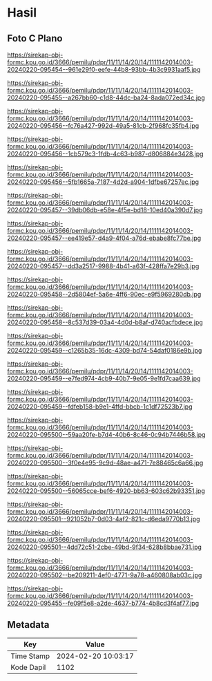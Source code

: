 # Hasil

## Foto C Plano

https://sirekap-obj-formc.kpu.go.id/3666/pemilu/pdpr/11/11/14/20/14/1111142014003-20240220-095454--961e29f0-eefe-44b8-93bb-4b3c9931aaf5.jpg

https://sirekap-obj-formc.kpu.go.id/3666/pemilu/pdpr/11/11/14/20/14/1111142014003-20240220-095455--a267bb60-c1d8-44dc-ba24-8ada072ed34c.jpg

https://sirekap-obj-formc.kpu.go.id/3666/pemilu/pdpr/11/11/14/20/14/1111142014003-20240220-095456--fc76a427-992d-49a5-81cb-2f968fc35fb4.jpg

https://sirekap-obj-formc.kpu.go.id/3666/pemilu/pdpr/11/11/14/20/14/1111142014003-20240220-095456--1cb579c3-1fdb-4c63-b987-d806884e3428.jpg

https://sirekap-obj-formc.kpu.go.id/3666/pemilu/pdpr/11/11/14/20/14/1111142014003-20240220-095456--5fb1665a-7187-4d2d-a904-1dfbe67257ec.jpg

https://sirekap-obj-formc.kpu.go.id/3666/pemilu/pdpr/11/11/14/20/14/1111142014003-20240220-095457--39db06db-e58e-4f5e-bd18-10ed40a390d7.jpg

https://sirekap-obj-formc.kpu.go.id/3666/pemilu/pdpr/11/11/14/20/14/1111142014003-20240220-095457--ee419e57-d4a9-4f04-a76d-ebabe8fc77be.jpg

https://sirekap-obj-formc.kpu.go.id/3666/pemilu/pdpr/11/11/14/20/14/1111142014003-20240220-095457--dd3a2517-9988-4b41-a63f-428ffa7e29b3.jpg

https://sirekap-obj-formc.kpu.go.id/3666/pemilu/pdpr/11/11/14/20/14/1111142014003-20240220-095458--2d5804ef-5a6e-4ff6-90ec-e9f5969280db.jpg

https://sirekap-obj-formc.kpu.go.id/3666/pemilu/pdpr/11/11/14/20/14/1111142014003-20240220-095458--8c537d39-03a4-4d0d-b8af-d740acfbdece.jpg

https://sirekap-obj-formc.kpu.go.id/3666/pemilu/pdpr/11/11/14/20/14/1111142014003-20240220-095459--c1265b35-16dc-4309-bd74-54daf0186e9b.jpg

https://sirekap-obj-formc.kpu.go.id/3666/pemilu/pdpr/11/11/14/20/14/1111142014003-20240220-095459--e7fed974-4cb9-40b7-9e05-9e1fd7caa639.jpg

https://sirekap-obj-formc.kpu.go.id/3666/pemilu/pdpr/11/11/14/20/14/1111142014003-20240220-095459--fdfeb158-b9e1-4ffd-bbcb-1c1df72523b7.jpg

https://sirekap-obj-formc.kpu.go.id/3666/pemilu/pdpr/11/11/14/20/14/1111142014003-20240220-095500--59aa20fe-b7d4-40b6-8c46-0c94b7446b58.jpg

https://sirekap-obj-formc.kpu.go.id/3666/pemilu/pdpr/11/11/14/20/14/1111142014003-20240220-095500--3f0e4e95-9c9d-48ae-a471-7e88465c6a66.jpg

https://sirekap-obj-formc.kpu.go.id/3666/pemilu/pdpr/11/11/14/20/14/1111142014003-20240220-095500--56065cce-bef6-4920-bb63-603c62b93351.jpg

https://sirekap-obj-formc.kpu.go.id/3666/pemilu/pdpr/11/11/14/20/14/1111142014003-20240220-095501--921052b7-0d03-4af2-821c-d6eda9770b13.jpg

https://sirekap-obj-formc.kpu.go.id/3666/pemilu/pdpr/11/11/14/20/14/1111142014003-20240220-095501--4dd72c51-2cbe-49bd-9f34-628b8bbae731.jpg

https://sirekap-obj-formc.kpu.go.id/3666/pemilu/pdpr/11/11/14/20/14/1111142014003-20240220-095502--be209211-4ef0-4771-9a78-a460808ab03c.jpg

https://sirekap-obj-formc.kpu.go.id/3666/pemilu/pdpr/11/11/14/20/14/1111142014003-20240220-095455--fe09f5e8-a2de-4637-b774-4b8cd3f4af77.jpg


## Metadata

| Key        | Value               |
| ---------- | ------------------- |
| Time Stamp | 2024-02-20 10:03:17 |
| Kode Dapil | 1102                |




